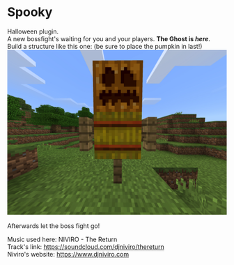 # Spooky
Halloween plugin.    
A new bossfight's waiting for you and your players. <b>The Ghost is <i>here</i></b>.     
Build a structure like this one: (be sure to place the pumpkin in last!)    
<img src="https://github.com/Ad5001/Spooky/raw/master/img/struct.jpeg"></img>


Afterwards let the boss fight go!    
    
Music used here: NIVIRO - The Return    
Track's link: https://soundcloud.com/djniviro/thereturn    
Niviro's website: https://www.djniviro.com
